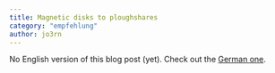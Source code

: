 ```yaml
---
title: Magnetic disks to ploughshares
category: "empfehlung"
author: jo3rn
---
```


No English version of this blog post (yet). Check out the [German one](/de/blog/magnetscheiben-zu-pflugscharen).
